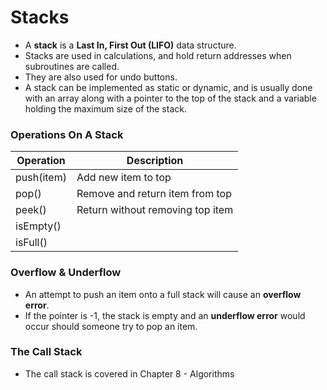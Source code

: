 # Stacks
- A **stack** is a **Last In, First Out (LIFO)** data structure.
- Stacks are used in calculations, and hold return addresses when subroutines are called.
- They are also used for undo buttons.
- A stack can be implemented as static or dynamic, and is usually done with an array along with a pointer to the top of the stack and a variable holding the maximum size of the stack.

### Operations On A Stack
| Operation  | Description                      |
| ---------- | -------------------------------- |
| push(item) | Add new item to top              |
| pop()      | Remove and return item from top  |
| peek()     | Return without removing top item |
| isEmpty()  |                                  |
| isFull()   |                                  | 

### Overflow & Underflow
- An attempt to push an item onto a full stack will cause an **overflow error**.
- If the pointer is -1, the stack is empty and an **underflow error** would occur should someone try to pop an item.

### The Call Stack
- The call stack is covered in Chapter 8 - Algorithms


